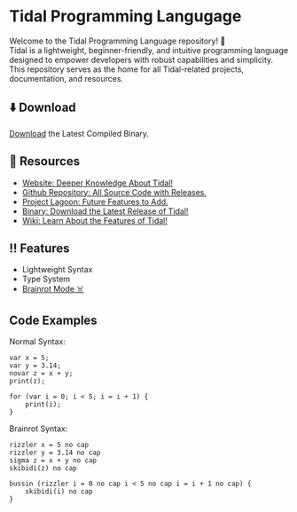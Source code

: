 # Tidal Programming Langugage

Welcome to the Tidal Programming Language repository! 🎉 <br>
Tidal is a lightweight, beginner-friendly, and intuitive programming language designed to empower developers with robust capabilities and simplicity. 
This repository serves as the home for all Tidal-related projects, documentation, and resources.

## ⬇️ Download
[Download](https://tidal.pranavv.site/#download-tidal) the Latest Compiled Binary.

## 📁 Resources 
- [Website: Deeper Knowledge About Tidal!](https://tidal.pranavv.site)
- [Github Repository: All Source Code with Releases.](https://github.com/Tidal-Lang/Tidal)
- [Project Lagoon: Future Features to Add.](https://github.com/users/PranavVerma-droid/projects/7)
- [Binary: Download the Latest Release of Tidal!](https://tidal.pranavv.site/#download-tidal)
- [Wiki: Learn About the Features of Tidal!](https://github.com/Tidal-Lang/Tidal/wiki)

## ‼️ Features
- Lightweight Syntax
- Type System
- [Brainrot Mode ☠️](https://github.com/Tidal-Lang/Tidal/wiki/Brain-Rot-Mode-%E2%98%A0%EF%B8%8F)

## Code Examples

Normal Syntax:
```
var x = 5;
var y = 3.14;
novar z = x + y;
print(z);

for (var i = 0; i < 5; i = i + 1) {
    print(i);
}
```

Brainrot Syntax:
```
rizzler x = 5 no cap
rizzler y = 3.14 no cap
sigma z = x + y no cap
skibidi(z) no cap

bussin (rizzler i = 0 no cap i < 5 no cap i = i + 1 no cap) {
    skibidi(i) no cap
}
```
